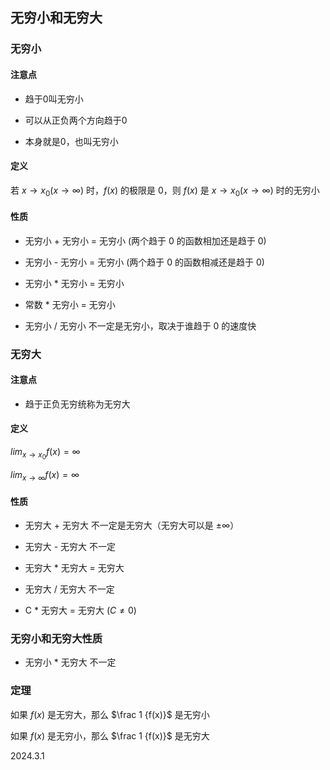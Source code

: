 ## 无穷小和无穷大

### 无穷小

#### 注意点

* 趋于0叫无穷小

* 可以从正负两个方向趋于0

* 本身就是0，也叫无穷小

#### 定义

若 $x→x_0(x→\infty)$ 时，$f(x)$ 的极限是 0，则 $f(x)$ 是 $x→x_0(x→\infty)$ 时的无穷小

#### 性质

* 无穷小 + 无穷小 = 无穷小
    (两个趋于 0 的函数相加还是趋于 0)

* 无穷小 - 无穷小 = 无穷小
    (两个趋于 0 的函数相减还是趋于 0)

* 无穷小 * 无穷小 = 无穷小

* 常数 * 无穷小 = 无穷小

* 无穷小 / 无穷小 不一定是无穷小，取决于谁趋于 0 的速度快

### 无穷大

#### 注意点

* 趋于正负无穷统称为无穷大

#### 定义

$lim_{x→x_0}f(x)=\infty$ 

$lim_{x→\infty}f(x)=\infty$

#### 性质

* 无穷大 + 无穷大 不一定是无穷大（无穷大可以是 $\pm \infty$）

* 无穷大 - 无穷大 不一定

* 无穷大 * 无穷大 = 无穷大

* 无穷大 / 无穷大 不一定

* C * 无穷大 = 无穷大 ($C \ne 0$)

### 无穷小和无穷大性质

* 无穷小 * 无穷大 不一定

### 定理

如果 $f(x)$ 是无穷大，那么 $\frac 1 {f(x)}$ 是无穷小

如果 $f(x)$ 是无穷小，那么 $\frac 1 {f(x)}$ 是无穷大

2024.3.1